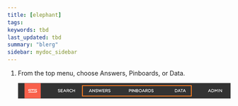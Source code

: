 ```yaml
---
title: [elephant]
tags: 
keywords: tbd
last_updated: tbd
summary: "blerg"
sidebar: mydoc_sidebar
---
```

1.   From the top menu, choose Answers, Pinboards, or Data. 

     ![](../../images/choose_data_answers_pinboards.png "Choose Answers, Pinboards, or Data")
